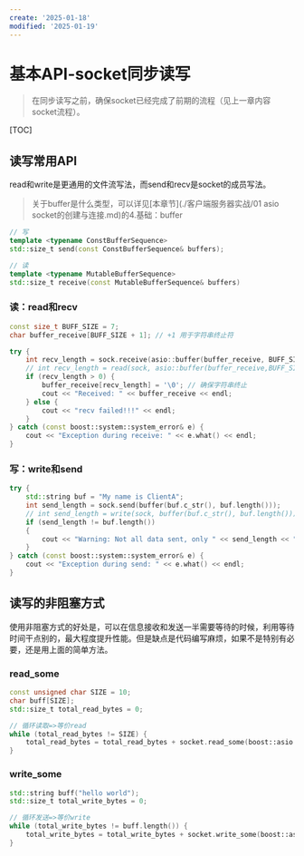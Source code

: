 ```yaml
---
create: '2025-01-18'
modified: '2025-01-19'
---
```


# 基本API-socket同步读写

> 在同步读写之前，确保socket已经完成了前期的流程（见上一章内容socket流程）。

[TOC]

## 读写常用API

read和write是更通用的文件流写法，而send和recv是socket的成员写法。

> 关于buffer是什么类型，可以详见[本章节](./客户端服务器实战/01 asio socket的创建与连接.md)的4.基础：buffer

```C++
// 写
template <typename ConstBufferSequence>
std::size_t send(const ConstBufferSequence& buffers);

// 读
template <typename MutableBufferSequence>
std::size_t receive(const MutableBufferSequence& buffers)
```

### 读：read和recv

```C++
const size_t BUFF_SIZE = 7;
char buffer_receive[BUFF_SIZE + 1]; // +1 用于字符串终止符

try {
    int recv_length = sock.receive(asio::buffer(buffer_receive, BUFF_SIZE));
    // int recv_length = read(sock, asio::buffer(buffer_receive,BUFF_SIZE));
    if (recv_length > 0) {
        buffer_receive[recv_length] = '\0'; // 确保字符串终止
        cout << "Received: " << buffer_receive << endl;
    } else {
        cout << "recv failed!!!" << endl;
    }
} catch (const boost::system::system_error& e) {
    cout << "Exception during receive: " << e.what() << endl;
}

```

### 写：write和send

```C++
try {
    std::string buf = "My name is ClientA";
    int send_length = sock.send(buffer(buf.c_str(), buf.length()));
    // int send_length = write(sock, buffer(buf.c_str(), buf.length()));
    if (send_length != buf.length())
    {
        cout << "Warning: Not all data sent, only " << send_length << " bytes sent." << endl;
    }
} catch (const boost::system::system_error& e) {
    cout << "Exception during send: " << e.what() << endl;
}
```

## 读写的非阻塞方式

使用非阻塞方式的好处是，可以在信息接收和发送一半需要等待的时候，利用等待时间干点别的，最大程度提升性能。但是缺点是代码编写麻烦，如果不是特别有必要，还是用上面的简单方法。

### read_some

```C++
const unsigned char SIZE = 10;
char buff[SIZE];
std::size_t total_read_bytes = 0;

// 循环读取=>等价read
while (total_read_bytes != SIZE) {
    total_read_bytes = total_read_bytes + socket.read_some(boost::asio::buffer(buff + total_read_bytes, SIZE - total_read_bytes));
}
```

### write_some

```C++
std::string buff("hello world");
std::size_t total_write_bytes = 0;

// 循环发送=>等价write
while (total_write_bytes != buff.length()) {
    total_write_bytes = total_write_bytes + socket.write_some(boost::asio::buffer(buff.c_str() + total_write_bytes, buff.length() - total_write_bytes));
}
```